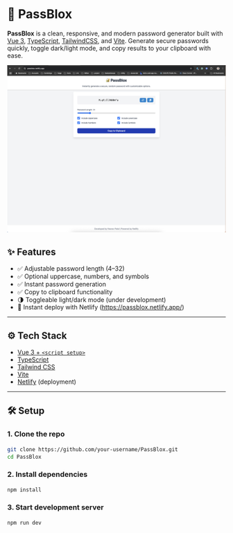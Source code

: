 # 🔐 PassBlox

**PassBlox** is a clean, responsive, and modern password generator built with [Vue 3](https://vuejs.org/), [TypeScript](https://www.typescriptlang.org/), [TailwindCSS](https://tailwindcss.com/), and [Vite](https://vitejs.dev/). Generate secure passwords quickly, toggle dark/light mode, and copy results to your clipboard with ease.

![Main App](./screenshots/app.png)

## ✨ Features

- ✅ Adjustable password length (4–32)
- ✅ Optional uppercase, numbers, and symbols
- ✅ Instant password generation
- ✅ Copy to clipboard functionality
- 🌗 Toggleable light/dark mode (under development)
- 🚀 Instant deploy with Netlify (https://passblox.netlify.app/)

---

## ⚙️ Tech Stack

- [Vue 3 + `<script setup>`](https://vuejs.org/api/sfc-script-setup.html)
- [TypeScript](https://www.typescriptlang.org/)
- [Tailwind CSS](https://tailwindcss.com/)
- [Vite](https://vitejs.dev/)
- [Netlify](https://www.netlify.com/) (deployment)

---

## 🛠️ Setup

### 1. Clone the repo

```bash
git clone https://github.com/your-username/PassBlox.git
cd PassBlox
```

### 2. Install dependencies

```bash
npm install
```

### 3. Start development server

```bash
npm run dev
```
